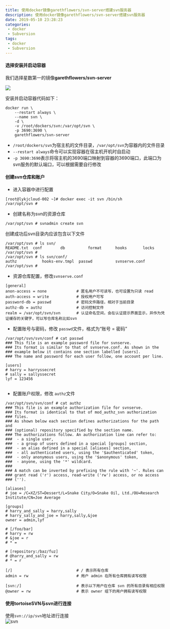 ```yaml
---
title: 使用docker镜像garethflowers/svn-server搭建svn服务器
description: 使用docker镜像garethflowers/svn-server搭建svn服务器
date: 2019-05-10 23:28:23
categories:
 - docker
 - Subversion
tags:
 - docker
 - Subversion
---
```

#### 选择安装并启动容器    

我们选择星数第一的镜像**garethflowers/svn-server**  

![](https://dihuaiying.oss-cn-shanghai.aliyuncs.com/docker-svn1.png)

  安装并启动容器代码如下：

```shell
docker run \
    --restart always \
    --name svn \
    -d \
    -v /root/dockers/svn:/var/opt/svn \
    -p 3690:3690 \
    garethflowers/svn-server
```

- `/root/dockers/svn`为宿主机的文件目录，`/var/opt/svn`为容器内的文件目录
- `--restart always`命令可以实现容器在宿主机开机时自启动
- `-p 3690:3690`表示将宿主机的3690端口映射到容器的3690端口，此端口为svn服务的默认端口，可以根据需要自行修改

#### 创建svn仓库和账户

- 进入容器中进行配置

```shell
[root@lykjcloud-002 ~]# docker exec -it svn /bin/sh
/var/opt/svn #
```

- 创建名称为svn的资源仓库

```shell
/var/opt/svn # svnadmin create svn
```

创建成功后svn目录内应该包含以下文件  

```shell
/var/opt/svn # ls svn/
README.txt  conf        db          format      hooks       locks
/var/opt/svn #
/var/opt/svn # ls svn/conf/
authz           hooks-env.tmpl  passwd          svnserve.conf
/var/opt/svn #
```

- 资源仓库配置，修改```svnserve.conf ```   

```shell
[general]
anon-access = none             # 匿名用户不可读写，也可设置为只读 read
auth-access = write            # 授权用户可写
password-db = passwd           # 密码文件路径，相对于当前目录
authz-db = authz               # 访问控制文件
realm = /var/opt/svn/svn       # 认证命名空间，会在认证提示界面显示，并作为凭证缓存的关键字，可以写仓库名称比如svn
```

- 配置账号与密码，修改 ```passwd```文件，格式为“账号 = 密码”    

```shell
/var/opt/svn/svn/conf # cat passwd
### This file is an example password file for svnserve.
### Its format is similar to that of svnserve.conf. As shown in the
### example below it contains one section labelled [users].
### The name and password for each user follow, one account per line.

[users]
# harry = harryssecret
# sally = sallyssecret
lyf = 123456
  
```

- 配置账户权限，修改 ```authz```文件    

```shell
/var/opt/svn/svn/conf # cat authz
### This file is an example authorization file for svnserve.
### Its format is identical to that of mod_authz_svn authorization
### files.
### As shown below each section defines authorizations for the path and
### (optional) repository specified by the section name.
### The authorizations follow. An authorization line can refer to:
###  - a single user,
###  - a group of users defined in a special [groups] section,
###  - an alias defined in a special [aliases] section,
###  - all authenticated users, using the '$authenticated' token,
###  - only anonymous users, using the '$anonymous' token,
###  - anyone, using the '*' wildcard.
###
### A match can be inverted by prefixing the rule with '~'. Rules can
### grant read ('r') access, read-write ('rw') access, or no access
### ('').

[aliases]
# joe = /C=XZ/ST=Dessert/L=Snake City/O=Snake Oil, Ltd./OU=Research Institute/CN=Joe Average

[groups]
# harry_and_sally = harry,sally
# harry_sally_and_joe = harry,sally,&joe
owner = admin,lyf

# [/foo/bar]
# harry = rw
# &joe = r
# * =

# [repository:/baz/fuz]
# @harry_and_sally = rw
# * = r

[/]                            # / 表示所有仓库
admin = rw                     # 用户 admin 在所有仓库拥有读写权限

[svn:/]                        # 表示以下用户在仓库 svn 的所有目录有相应权限
@owner = rw                    # 表示 owner 组下的用户拥有读写权限

```

#### 使用tortoiseSVN与svn进行连接  

使用```svn://ip/svn```地址进行连接  
![svn](https://dihuaiying.oss-cn-shanghai.aliyuncs.com/subversion01.png)  